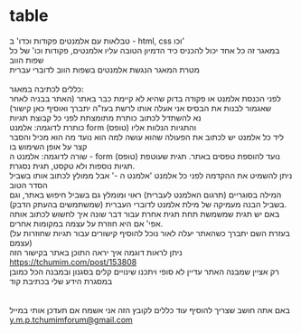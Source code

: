 # table
טבלאות עם אלמנטים פקודות וכדו' ב - html, css וכו'<br>
במאגר זה כל אחד יכול להכניס כיד הדמיון הטובה עליו אלמנטים, פקודות וכו' של כל שפות הווב<br>
מטרת המאגר הנגשת אלמנטים בשפות הווב לדוברי עברית<br>
<br>
כללים לכתיבה במאגר:<br>
לפני הכנסת אלמנט או פקודה בדוק שהיא לא קיימת כבר באתר (האתר בבניה לאחר שאגמור לבנות את הבסיס אני אעלה אותו לרשת בעז"ה יתברך ואוסיף כאן קישור)<br>
נא להשתדל לכתוב כותרת מתומצתת לפני כל קבוצת תגיות<br>
כותרת לדוגמה: אלמנט form (טופס) והתגיות הנלוות אליו<br>
ליד כל אלמנט יש לכתוב את הפעולה שהוא עושה למה הוא נועד מה הוא מכיל והסבר קצר על אופן השימוש בו<br>
שורה לדוגמה: אלמנט ה - form (טופס) נועד להוספת טפסים באתר. תגית שעוטפת תגיות נוספות ולא טקסט, תגית נסגרת.<br>
ניתן להשמיט את ההקדמה לפני כל אלמנט 'אלמנט ה -' אבל ממולץ לכתוב אותו בשביל הסדר הטוב<br>
המילה בסוגריים (תרגום האלמנט לעברית) ראוי ומומלץ גם בשביל חיפוש באתר, וגם בשביל הבנה מעמיקה של מילת אלמנט לדוברי העברית (שמשתמשים בהעתק הדבק).<br>
באם יש תגית שמשמשת תחת תגית אחרת עבור דבר שונה איך לחשוש לכתוב אותה אפי' אם היא חוזרת על עצמה במקומות אחרים.<br>
(בעזרת השם יתברך כשהאתר יעלה לאור נוכל להוסיף קישורים עבור תגיות שחוזרות על עצמם)<br>
ניתן לראות דוגמה איך יראה התוכן באתר בקישור הזה https://tchumim.com/post/153808<br>
רק אציין שמבנה האתר עדיין לא סופי ויתכנו שינויים קלים בסגנון ובמבנה הכל כמובן במסגרת הידע שלי בכתיבת קוד<br>
<br>
<br>
באם אתה חושב שצריך להוסיף עוד כללים לקובץ הזה אני אשמח אם תעדכן אותי במייל y.m.p.tchumimforum@gmail.com
